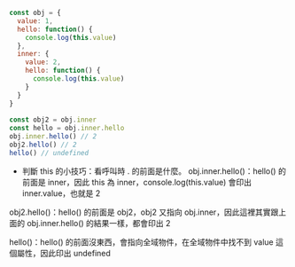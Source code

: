 ```javascript
const obj = {
  value: 1,
  hello: function() {
    console.log(this.value)
  },
  inner: {
    value: 2,
    hello: function() {
      console.log(this.value)
    }
  }
}
  
const obj2 = obj.inner
const hello = obj.inner.hello
obj.inner.hello() // 2
obj2.hello() // 2
hello() // undefined
```

* 判斷 this 的小技巧：看呼叫時 . 的前面是什麼。
obj.inner.hello()：hello() 的前面是 inner，因此 this 為 inner，console.log(this.value) 會印出 inner.value，也就是 2

obj2.hello()：hello() 的前面是 obj2，obj2 又指向 obj.inner，因此這裡其實跟上面的 obj.inner.hello() 的結果一樣，都會印出 2

hello()：hello() 的前面沒東西，會指向全域物件，在全域物件中找不到 value 這個屬性，因此印出 undefined
